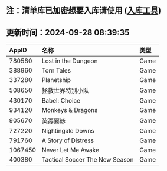 ## 注：清单库已加密想要入库请使用 ([入库工具](https://github.com/BlankTMing/ManifestAutoUpdate/releases))

## 更新时间：2024-09-28 08:39:35
| AppID | 名称 | 类型  |
| :-------------------- | :----------------------------- | :----------- |
| 780580 | Lost in the Dungeon| Game |
| 388960 | Torn Tales| Game |
| 337280 | Planetship| Game |
| 508650 | 拯救世界特别小队| Game |
| 430170 | Babel: Choice| Game |
| 934120 | Monkeys & Dragons| Game |
| 905670 | 巭孬嫑毖| Game |
| 727220 | Nightingale Downs| Game |
| 791760 | A Story of Distress| Game |
| 1067450 | Never Let Me Awake| Game |
| 400380 | Tactical Soccer The New Season| Game |

